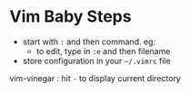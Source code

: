 # Vim Baby Steps
- start with `:` and then command. eg:
  - to edit, type in `:e` and then filename
- store configuration in your `~/.vimrc` file

vim-vinegar : hit `-` to display current directory

